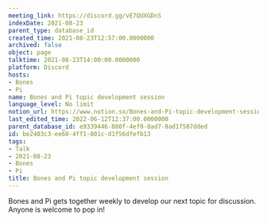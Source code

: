 ```yaml
---
meeting_link: https://discord.gg/vE7QUXGDnS
indexDate: 2021-08-23
parent_type: database_id
created_time: 2021-08-23T12:57:00.0000000
archived: false
object: page
talktime: 2021-08-23T14:00:00.0000000
platform: Discord
hosts:
- Bones
- Pi
name: Bones and Pi topic development session
language_level: No limit
notion_url: https://www.notion.so/Bones-and-Pi-topic-development-session-be2403c3ee604ff1801cd1f56dfefb13
last_edited_time: 2022-06-12T12:37:00.0000000
parent_database_id: e9339446-880f-4ef0-8ad7-8ad1f507dded
id: be2403c3-ee60-4ff1-801c-d1f56dfefb13
tags:
- Talk
- 2021-08-23
- Bones
- Pi
title: Bones and Pi topic development session
---
```


Bones and Pi gets together weekly to develop our next topic for discussion.
Anyone is welcome to pop in!










